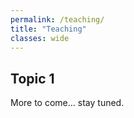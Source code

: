 ```yaml
---
permalink: /teaching/
title: "Teaching"
classes: wide
---
```


## Topic 1
More to come... stay tuned.